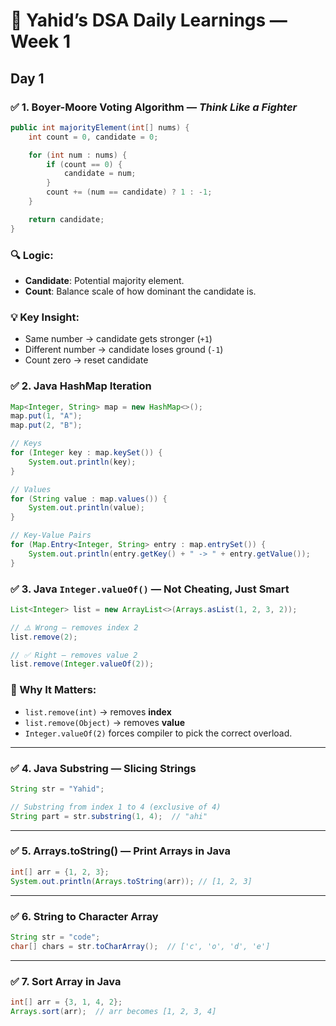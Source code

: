 
# 📘 Yahid’s DSA Daily Learnings — Week 1

## Day 1


### ✅ 1. **Boyer-Moore Voting Algorithm** — *Think Like a Fighter*

```java
public int majorityElement(int[] nums) {
    int count = 0, candidate = 0;

    for (int num : nums) {
        if (count == 0) {
            candidate = num;
        }
        count += (num == candidate) ? 1 : -1;
    }

    return candidate;
}
```

### 🔍 Logic:
- **Candidate**: Potential majority element.
- **Count**: Balance scale of how dominant the candidate is.

### 💡 Key Insight:
- Same number → candidate gets stronger (`+1`)
- Different number → candidate loses ground (`-1`)
- Count zero → reset candidate



### ✅ 2. **Java HashMap Iteration**

```java
Map<Integer, String> map = new HashMap<>();
map.put(1, "A");
map.put(2, "B");

// Keys
for (Integer key : map.keySet()) {
    System.out.println(key);
}

// Values
for (String value : map.values()) {
    System.out.println(value);
}

// Key-Value Pairs
for (Map.Entry<Integer, String> entry : map.entrySet()) {
    System.out.println(entry.getKey() + " -> " + entry.getValue());
}
```



### ✅ 3. **Java `Integer.valueOf()` — Not Cheating, Just Smart**

```java
List<Integer> list = new ArrayList<>(Arrays.asList(1, 2, 3, 2));

// ⚠️ Wrong — removes index 2
list.remove(2); 

// ✅ Right — removes value 2
list.remove(Integer.valueOf(2)); 
```

### 🔹 Why It Matters:
- `list.remove(int)` → removes **index**
- `list.remove(Object)` → removes **value**
- `Integer.valueOf(2)` forces compiler to pick the correct overload.

---

### ✅ 4. **Java Substring — Slicing Strings**

```java
String str = "Yahid";

// Substring from index 1 to 4 (exclusive of 4)
String part = str.substring(1, 4);  // "ahi"
```

---

### ✅ 5. **Arrays.toString() — Print Arrays in Java**

```java
int[] arr = {1, 2, 3};
System.out.println(Arrays.toString(arr)); // [1, 2, 3]
```

---

### ✅ 6. **String to Character Array**

```java
String str = "code";
char[] chars = str.toCharArray();  // ['c', 'o', 'd', 'e']
```

---

### ✅ 7. **Sort Array in Java**

```java
int[] arr = {3, 1, 4, 2};
Arrays.sort(arr);  // arr becomes [1, 2, 3, 4]
```
